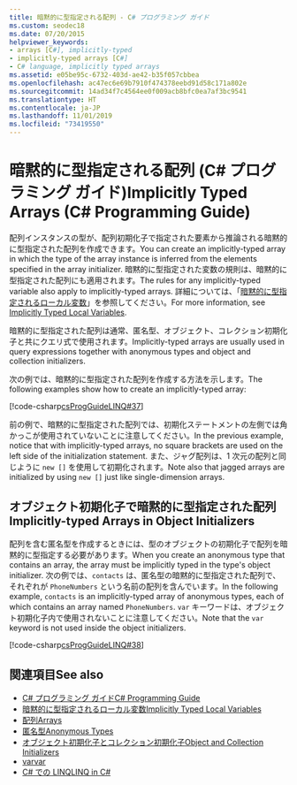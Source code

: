 ```yaml
---
title: 暗黙的に型指定される配列 - C# プログラミング ガイド
ms.custom: seodec18
ms.date: 07/20/2015
helpviewer_keywords:
- arrays [C#], implicitly-typed
- implicitly-typed arrays [C#]
- C# language, implicitly typed arrays
ms.assetid: e05be95c-6732-403d-ae42-b35f057cbbea
ms.openlocfilehash: ac47ec6e69b7910f474378eebd91d58c171a802e
ms.sourcegitcommit: 14ad34f7c4564ee0f009acb8bfc0ea7af3bc9541
ms.translationtype: HT
ms.contentlocale: ja-JP
ms.lasthandoff: 11/01/2019
ms.locfileid: "73419550"
---
```

# <a name="implicitly-typed-arrays-c-programming-guide"></a><span data-ttu-id="933bc-102">暗黙的に型指定される配列 (C# プログラミング ガイド)</span><span class="sxs-lookup"><span data-stu-id="933bc-102">Implicitly Typed Arrays (C# Programming Guide)</span></span>

<span data-ttu-id="933bc-103">配列インスタンスの型が、配列初期化子で指定された要素から推論される暗黙的に型指定された配列を作成できます。</span><span class="sxs-lookup"><span data-stu-id="933bc-103">You can create an implicitly-typed array in which the type of the array instance is inferred from the elements specified in the array initializer.</span></span> <span data-ttu-id="933bc-104">暗黙的に型指定された変数の規則は、暗黙的に型指定された配列にも適用されます。</span><span class="sxs-lookup"><span data-stu-id="933bc-104">The rules for any implicitly-typed variable also apply to implicitly-typed arrays.</span></span> <span data-ttu-id="933bc-105">詳細については、「[暗黙的に型指定されるローカル変数](../classes-and-structs/implicitly-typed-local-variables.md)」を参照してください。</span><span class="sxs-lookup"><span data-stu-id="933bc-105">For more information, see [Implicitly Typed Local Variables](../classes-and-structs/implicitly-typed-local-variables.md).</span></span>

<span data-ttu-id="933bc-106">暗黙的に型指定された配列は通常、匿名型、オブジェクト、コレクション初期化子と共にクエリ式で使用されます。</span><span class="sxs-lookup"><span data-stu-id="933bc-106">Implicitly-typed arrays are usually used in query expressions together with anonymous types and object and collection initializers.</span></span>

<span data-ttu-id="933bc-107">次の例では、暗黙的に型指定された配列を作成する方法を示します。</span><span class="sxs-lookup"><span data-stu-id="933bc-107">The following examples show how to create an implicitly-typed array:</span></span>

[!code-csharp[csProgGuideLINQ#37](~/samples/snippets/csharp/VS_Snippets_VBCSharp/csProgGuideLINQ/CS/csRef30LangFeatures_2.cs#37)]

<span data-ttu-id="933bc-108">前の例で、暗黙的に型指定された配列では、初期化ステートメントの左側では角かっこが使用されていないことに注意してください。</span><span class="sxs-lookup"><span data-stu-id="933bc-108">In the previous example, notice that with implicitly-typed arrays, no square brackets are used on the left side of the initialization statement.</span></span> <span data-ttu-id="933bc-109">また、ジャグ配列は、1 次元の配列と同じように `new []` を使用して初期化されます。</span><span class="sxs-lookup"><span data-stu-id="933bc-109">Note also that jagged arrays are initialized by using `new []` just like single-dimension arrays.</span></span>

## <a name="implicitly-typed-arrays-in-object-initializers"></a><span data-ttu-id="933bc-110">オブジェクト初期化子で暗黙的に型指定された配列</span><span class="sxs-lookup"><span data-stu-id="933bc-110">Implicitly-typed Arrays in Object Initializers</span></span>

<span data-ttu-id="933bc-111">配列を含む匿名型を作成するときには、型のオブジェクトの初期化子で配列を暗黙的に型指定する必要があります。</span><span class="sxs-lookup"><span data-stu-id="933bc-111">When you create an anonymous type that contains an array, the array must be implicitly typed in the type's object initializer.</span></span> <span data-ttu-id="933bc-112">次の例では、`contacts` は、匿名型の暗黙的に型指定された配列で、それぞれが `PhoneNumbers` という名前の配列を含んでいます。</span><span class="sxs-lookup"><span data-stu-id="933bc-112">In the following example, `contacts` is an implicitly-typed array of anonymous types, each of which contains an array named `PhoneNumbers`.</span></span> <span data-ttu-id="933bc-113">`var` キーワードは、オブジェクト初期化子内で使用されないことに注意してください。</span><span class="sxs-lookup"><span data-stu-id="933bc-113">Note that the `var` keyword is not used inside the object initializers.</span></span>

[!code-csharp[csProgGuideLINQ#38](~/samples/snippets/csharp/VS_Snippets_VBCSharp/csProgGuideLINQ/CS/csRef30LangFeatures_2.cs#38)]

## <a name="see-also"></a><span data-ttu-id="933bc-114">関連項目</span><span class="sxs-lookup"><span data-stu-id="933bc-114">See also</span></span>

- [<span data-ttu-id="933bc-115">C# プログラミング ガイド</span><span class="sxs-lookup"><span data-stu-id="933bc-115">C# Programming Guide</span></span>](../index.md)
- [<span data-ttu-id="933bc-116">暗黙的に型指定されるローカル変数</span><span class="sxs-lookup"><span data-stu-id="933bc-116">Implicitly Typed Local Variables</span></span>](../classes-and-structs/implicitly-typed-local-variables.md)
- [<span data-ttu-id="933bc-117">配列</span><span class="sxs-lookup"><span data-stu-id="933bc-117">Arrays</span></span>](./index.md)
- [<span data-ttu-id="933bc-118">匿名型</span><span class="sxs-lookup"><span data-stu-id="933bc-118">Anonymous Types</span></span>](../classes-and-structs/anonymous-types.md)
- [<span data-ttu-id="933bc-119">オブジェクト初期化子とコレクション初期化子</span><span class="sxs-lookup"><span data-stu-id="933bc-119">Object and Collection Initializers</span></span>](../classes-and-structs/object-and-collection-initializers.md)
- [<span data-ttu-id="933bc-120">var</span><span class="sxs-lookup"><span data-stu-id="933bc-120">var</span></span>](../../language-reference/keywords/var.md)
- [<span data-ttu-id="933bc-121">C# での LINQ</span><span class="sxs-lookup"><span data-stu-id="933bc-121">LINQ in C#</span></span>](../../linq/index.md)
